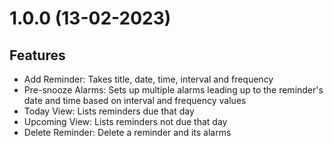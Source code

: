 # 1.0.0 (13-02-2023)

## Features

- Add Reminder: Takes title, date, time, interval and frequency
- Pre-snooze Alarms: Sets up multiple alarms leading up to the reminder's date and time based on interval and frequency values
- Today View: Lists reminders due that day
- Upcoming View: Lists reminders not due that day
- Delete Reminder: Delete a reminder and its alarms